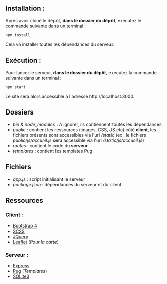 ## Installation :
Après avoir cloné le dépôt, **dans le dossier du dépôt**, exécutez le commande suivante dans un terminal :

    npm install

Cela va installer toutes les dépendances du serveur.

## Exécution :
Pour lancer le serveur, **dans le dossier du dépôt**, exécutez la commande suivante dans un terminal :

    npm start
    
Le site sera alors accessible à l'adresse http://localhost:3000.

## Dossiers
* *bin & node_modules* : A ignorer, ils contiennent toutes les dépendances
* *public* : contient les ressources (images, CSS, JS etc) côté **client**, les fichiers présents sont accessibles via l'url */static* (ex : le fichiers *public/js/accueil.js* sera accessible via l'url */static/js/accueil.js*)
* *routes* : contient le code du **serveur**
* *templates* : contient les templates Pug

## Fichiers
* *app.js* : script initialisant le serveur
* *package.json* : dépendances du serveur et du client

## Ressources
### Client :
* [Bootstrap 4](https://getbootstrap.com/docs/4.1/getting-started/introduction/)
* [SCSS](https://sass-lang.com/documentation/file.SASS_REFERENCE.html)
* [JQuery](https://openclassrooms.com/fr/courses/1631636-simplifiez-vos-developpements-javascript-avec-jquery)
* [Leaflet](https://leafletjs.com/examples.html) (*Pour la carte*)

### Serveur :
* [Express](https://openclassrooms.com/fr/courses/1056721-des-applications-ultra-rapides-avec-node-js/1057503-le-framework-express-js)
* [Pug](https://pugjs.org/api/getting-started.html) (*Templates*)
* [SQLite3](http://www.sqlitetutorial.net/sqlite-nodejs/)